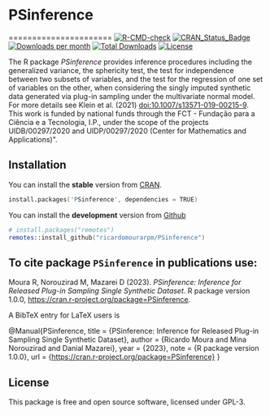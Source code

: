 # PSinference
======================
[![R-CMD-check](https://github.com/ricardomourarpm/PSinference/actions/workflows/R-CMD-check.yaml/badge.svg)](https://github.com/ricardomourarpm/PSinference/actions/workflows/R-CMD-check.yaml)
[![CRAN_Status_Badge](https://www.r-pkg.org/badges/version/PSinference)](https://cran.r-project.org/package=PSinference)
[![Downloads per month](https://cranlogs.r-pkg.org/badges/PSinference)](https://cran.r-project.org/package=PSinference)
[![Total Downloads](https://cranlogs.r-pkg.org/badges/grand-total/PSinference)](https://cran.r-project.org/package=PSinference)
[![License](https://img.shields.io/badge/license-GPL--3-blue.svg)](https://www.gnu.org/licenses/gpl-3.0.en.html)

The R package *PSinference* provides inference procedures including the generalized variance, the sphericity test, the test for independence between two subsets of variables, and the test for the regression of one set of variables on the other, when considering the singly imputed synthetic data generated via plug-in sampling under the multivariate normal model. For more details see Klein et al. (2021) <doi:10.1007/s13571-019-00215-9>.
This work is funded by national funds through the FCT - Fundação para a Ciência e a Tecnologia, I.P., under the scope of the projects UIDB/00297/2020 and UIDP/00297/2020 (Center for Mathematics and Applications)".

## Installation
You can install the **stable** version from
[CRAN](https://cran.r-project.org/package=PSinference).

```s
install.packages('PSinference', dependencies = TRUE)
```

You can install the **development** version from
[Github](https://github.com/ricardomourarpm/PSinference)

```s
# install.packages("remotes")
remotes::install_github("ricardomourarpm/PSinference")
```

## To cite package `PSinference` in publications use:
   Moura R, Norouzirad M, Mazarei D (2023). _PSinference: Inference for Released Plug-in Sampling Single Synthetic Dataset_. R package version 1.0.0,
  <https://cran.r-project.org/package=PSinference>.

A BibTeX entry for LaTeX users is

  @Manual{PSinference,
    title = {PSinference: Inference for Released Plug-in Sampling Single Synthetic Dataset},
    author = {Ricardo Moura and Mina Norouzirad and Danial Mazarei},
    year = {2023},
    note = {R package version 1.0.0},
    url = {https://cran.r-project.org/package=PSinference}
  }

## License

This package is free and open source software, licensed under GPL-3.
